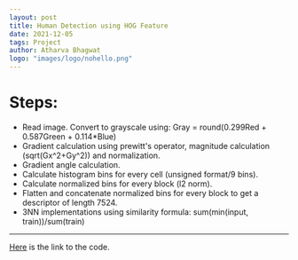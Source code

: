 ```yaml
---
layout: post
title: Human Detection using HOG Feature
date: 2021-12-05
tags: Project
author: Atharva Bhagwat
logo: "images/logo/nohello.png"
---
```


# Steps:
- Read image. Convert to grayscale using: Gray = round(0.299Red + 0.587Green + 0.114*Blue)
- Gradient calculation using prewitt's operator, magnitude calculation (sqrt(Gx^2+Gy^2)) and normalization.
- Gradient angle calculation.
- Calculate histogram bins for every cell (unsigned format/9 bins).
- Calculate normalized bins for every block (l2 norm).
- Flatten and concatenate normalized bins for every block to get a descriptor of length 7524.
- 3NN implementations using similarity formula: sum(min(input, train))/sum(train)

---

[Here](https://github.com/atharva-bhagwat/CSGY-6643/tree/main/human_detection) is the link to the code.